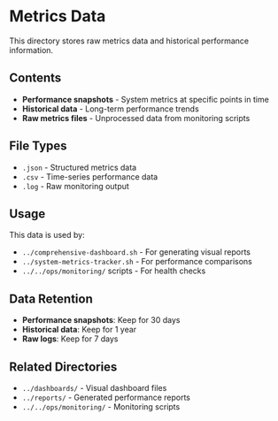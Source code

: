 # Metrics Data

This directory stores raw metrics data and historical performance information.

## Contents

- **Performance snapshots** - System metrics at specific points in time
- **Historical data** - Long-term performance trends
- **Raw metrics files** - Unprocessed data from monitoring scripts

## File Types

- `.json` - Structured metrics data
- `.csv` - Time-series performance data
- `.log` - Raw monitoring output

## Usage

This data is used by:
- `../comprehensive-dashboard.sh` - For generating visual reports
- `../system-metrics-tracker.sh` - For performance comparisons
- `../../ops/monitoring/` scripts - For health checks

## Data Retention

- **Performance snapshots**: Keep for 30 days
- **Historical data**: Keep for 1 year
- **Raw logs**: Keep for 7 days

## Related Directories

- `../dashboards/` - Visual dashboard files
- `../reports/` - Generated performance reports
- `../../ops/monitoring/` - Monitoring scripts

